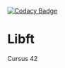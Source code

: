 
[![Codacy Badge](https://app.codacy.com/project/badge/Grade/640f30c8e0fc4315b47cd72c3cf2157f)](https://www.codacy.com/manual/eelaazmi/Libft_42_cursus?utm_source=github.com&amp;utm_medium=referral&amp;utm_content=Alcheemiist/Libft_42_cursus&amp;utm_campaign=Badge_Grade)

# Libft
Cursus 42
